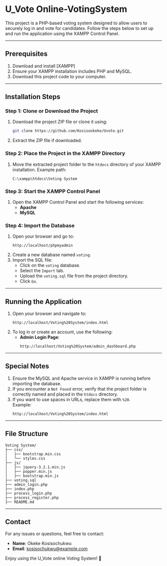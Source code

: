 # **U_Vote Online-VotingSystem**

This project is a PHP-based voting system designed to allow users to securely log in and vote for candidates. Follow the steps below to set up and run the application using the XAMPP Control Panel.

---

## **Prerequisites**

1. Download and install [XAMPP]
2. Ensure your XAMPP installation includes PHP and MySQL.
3. Download this project code to your computer.

---

## **Installation Steps**

### Step 1: Clone or Download the Project

1. Download the project ZIP file or clone it using:
   ```bash
   git clone https://github.com/Kosisookeke/Uvote.git
   ```
2. Extract the ZIP file if downloaded.

### Step 2: Place the Project in the XAMPP Directory

1. Move the extracted project folder to the `htdocs` directory of your XAMPP installation.
   Example path:
   ```
   C:\xampp\htdocs\Voting System
   ```

### Step 3: Start the XAMPP Control Panel

1. Open the XAMPP Control Panel and start the following services:
   - **Apache**
   - **MySQL**

### Step 4: Import the Database

1. Open your browser and go to:
   ```
   http://localhost/phpmyadmin
   ```
2. Create a new database named `voting`.
3. Import the SQL file:
   - Click on the `voting` database.
   - Select the `Import` tab.
   - Upload the `voting.sql` file from the project directory.
   - Click `Go`.

---

## **Running the Application**

1. Open your browser and navigate to:
   ```
   http://localhost/Voting%20System/index.html
   ```
2. To log in or create an account, use the following:
   - **Admin Login Page**:
     ```
     http://localhost/Voting%20System/admin_dashboard.php
     ```

---

## **Special Notes**

1. Ensure the MySQL and Apache service in XAMPP is running before importing the database.
2. If you encounter a `Not Found` error, verify that the project folder is correctly named and placed in the `htdocs` directory.
3. If you want to use spaces in URLs, replace them with `%20`.  
   Example:
   ```
   http://localhost/Voting%20System/index.html
   ```

---

## **File Structure**

```
Voting System/
├── css/
│   ├── bootstrap.min.css
│   └── styles.css
├── js/
│   ├── jquery-3.2.1.min.js
│   ├── popper.min.js
│   ├── bootstrap.min.js
├── voting.sql
├── admin_login.php
├── index.php
├── process_login.php
├── process_register.php
├── README.md
```

---

## **Contact**

For any issues or questions, feel free to contact:

- **Name**: Okeke Kosisochukwu
- **Email**: kosisochukwu@example.com

Enjoy using the U_Vote online Voting System! 🚀
